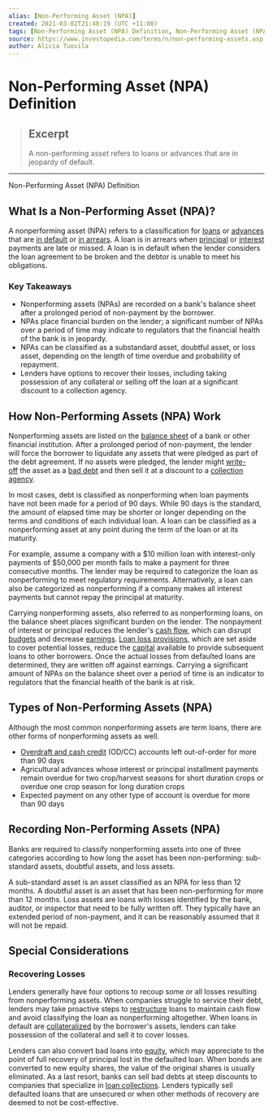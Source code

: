 ```yaml
---
alias: [Non-Performing Asset (NPA)]
created: 2021-03-02T21:48:19 (UTC +11:00)
tags: [Non-Performing Asset (NPA) Definition, Non-Performing Asset (NPA) Definition]
source: https://www.investopedia.com/terms/n/non-performing-assets.asp
author: Alicia Tuovila
---
```


# Non-Performing Asset (NPA) Definition

> ## Excerpt
> A non-performing asset refers to loans or advances that are in jeopardy of default.

---

Non-Performing Asset (NPA) Definition
## What Is a Non-Performing Asset (NPA)?

A nonperforming asset (NPA) refers to a classification for [loans](https://www.investopedia.com/terms/l/loan.asp) or [advances](https://www.investopedia.com/terms/a/advance-funding.asp) that are [in default](https://www.investopedia.com/terms/d/default2.asp) or [in arrears](https://www.investopedia.com/terms/a/arrears.asp). A loan is in arrears when [principal](https://www.investopedia.com/terms/p/principal.asp) or [interest](https://www.investopedia.com/terms/i/interest.asp) payments are late or missed. A loan is in default when the lender considers the loan agreement to be broken and the debtor is unable to meet his obligations.

### Key Takeaways

-   Nonperforming assets (NPAs) are recorded on a bank's balance sheet after a prolonged period of non-payment by the borrower.
-   NPAs place financial burden on the lender; a significant number of NPAs over a period of time may indicate to regulators that the financial health of the bank is in jeopardy.
-   NPAs can be classified as a substandard asset, doubtful asset, or loss asset, depending on the length of time overdue and probability of repayment.
-   Lenders have options to recover their losses, including taking possession of any collateral or selling off the loan at a significant discount to a collection agency.

## How Non-Performing Assets (NPA) Work

Nonperforming assets are listed on the [balance sheet](https://www.investopedia.com/terms/b/balancesheet.asp) of a bank or other financial institution. After a prolonged period of non-payment, the lender will force the borrower to liquidate any assets that were pledged as part of the debt agreement. If no assets were pledged, the lender might [write-off](https://www.investopedia.com/terms/w/write-off.asp) the asset as a [bad debt](https://www.investopedia.com/terms/b/baddebt.asp) and then sell it at a discount to a [collection agency](https://www.investopedia.com/terms/c/collectionagency.asp).

In most cases, debt is classified as nonperforming when loan payments have not been made for a period of 90 days. While 90 days is the standard, the amount of elapsed time may be shorter or longer depending on the terms and conditions of each individual loan. A loan can be classified as a nonperforming asset at any point during the term of the loan or at its maturity.

For example, assume a company with a $10 million loan with interest-only payments of $50,000 per month fails to make a payment for three consecutive months. The lender may be required to categorize the loan as nonperforming to meet regulatory requirements. Alternatively, a loan can also be categorized as nonperforming if a company makes all interest payments but cannot repay the principal at maturity.

Carrying nonperforming assets, also referred to as nonperforming loans, on the balance sheet places significant burden on the lender. The nonpayment of interest or principal reduces the lender's [cash flow](https://www.investopedia.com/terms/c/cashflow.asp), which can disrupt [budgets](https://www.investopedia.com/terms/b/budget.asp) and decrease [earnings](https://www.investopedia.com/terms/e/earnings.asp). [Loan loss provisions](https://www.investopedia.com/terms/l/loanlossprovision.asp), which are set aside to cover potential losses, reduce the [capital](https://www.investopedia.com/terms/c/capital.asp) available to provide subsequent loans to other borrowers. Once the actual losses from defaulted loans are determined, they are written off against earnings. Carrying a significant amount of NPAs on the balance sheet over a period of time is an indicator to regulators that the financial health of the bank is at risk.

## Types of Non-Performing Assets (NPA)

Although the most common nonperforming assets are term loans, there are other forms of nonperforming assets as well.

-   [Overdraft and cash credit](https://www.investopedia.com/ask/answers/110614/what-difference-between-overdraft-and-cash-credit.asp) (OD/CC) accounts left out-of-order for more than 90 days
-   Agricultural advances whose interest or principal installment payments remain overdue for two crop/harvest seasons for short duration crops or overdue one crop season for long duration crops
-   Expected payment on any other type of account is overdue for more than 90 days

## Recording Non-Performing Assets (NPA)

Banks are required to classify nonperforming assets into one of three categories according to how long the asset has been non-performing: sub-standard assets, doubtful assets, and loss assets.

A sub-standard asset is an asset classified as an NPA for less than 12 months. A doubtful asset is an asset that has been non-performing for more than 12 months. Loss assets are loans with losses identified by the bank, auditor, or inspector that need to be fully written off. They typically have an extended period of non-payment, and it can be reasonably assumed that it will not be repaid.

## Special Considerations

### Recovering Losses

Lenders generally have four options to recoup some or all losses resulting from nonperforming assets. When companies struggle to service their debt, lenders may take proactive steps to [restructure](https://www.investopedia.com/terms/r/restructuring.asp) loans to maintain cash flow and avoid classifying the loan as nonperforming altogether. When loans in default are [collateralized](https://www.investopedia.com/terms/c/collateralization.asp) by the borrower's assets, lenders can take possession of the collateral and sell it to cover losses.

Lenders can also convert bad loans into [equity](https://www.investopedia.com/terms/e/equity.asp), which may appreciate to the point of full recovery of principal lost in the defaulted loan. When bonds are converted to new equity shares, the value of the original shares is usually eliminated. As a last resort, banks can sell bad debts at steep discounts to companies that specialize in [loan collections](https://www.investopedia.com/terms/d/debt-collector.asp). Lenders typically sell defaulted loans that are unsecured or when other methods of recovery are deemed to not be cost-effective.
